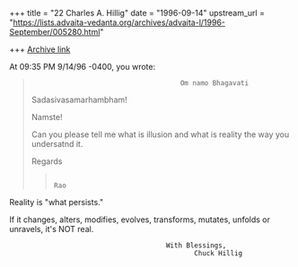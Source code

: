 +++
title = "22 Charles A. Hillig"
date = "1996-09-14"
upstream_url = "https://lists.advaita-vedanta.org/archives/advaita-l/1996-September/005280.html"

+++
[Archive link](https://lists.advaita-vedanta.org/archives/advaita-l/1996-September/005280.html)

At 09:35 PM 9/14/96 -0400, you wrote:
>                                          Om namo Bhagavati
>Sadasivasamarhambham!
>
>Namste!
>
>Can you please tell me what is illusion and what is reality the way you
>undersatnd it.
>
>Regards
>
>>                                                                          Rao
>

 Reality is  "what persists."

 If it changes, alters, modifies, evolves, transforms, mutates, unfolds or
unravels, it's NOT real.

                                           With Blessings,
                                                  Chuck Hillig


